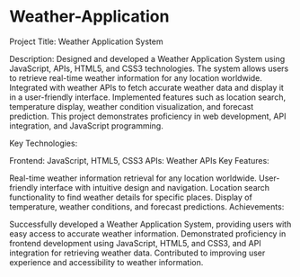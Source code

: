 # Weather-Application
Project Title: Weather Application System

Description:
Designed and developed a Weather Application System using JavaScript, APIs, HTML5, and CSS3 technologies. The system allows users to retrieve real-time weather information for any location worldwide. Integrated with weather APIs to fetch accurate weather data and display it in a user-friendly interface. Implemented features such as location search, temperature display, weather condition visualization, and forecast prediction. This project demonstrates proficiency in web development, API integration, and JavaScript programming.

Key Technologies:

Frontend: JavaScript, HTML5, CSS3
APIs: Weather APIs
Key Features:

Real-time weather information retrieval for any location worldwide.
User-friendly interface with intuitive design and navigation.
Location search functionality to find weather details for specific places.
Display of temperature, weather conditions, and forecast predictions.
Achievements:

Successfully developed a Weather Application System, providing users with easy access to accurate weather information.
Demonstrated proficiency in frontend development using JavaScript, HTML5, and CSS3, and API integration for retrieving weather data.
Contributed to improving user experience and accessibility to weather information.
